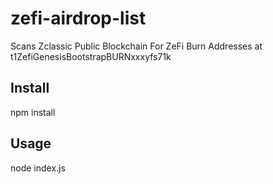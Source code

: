   # zefi-airdrop-list
Scans Zclassic Public Blockchain For ZeFi Burn
Addresses at t1ZefiGenesisBootstrapBURNxxxyfs71k

## Install

npm install

## Usage
node index.js
